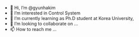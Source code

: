 - 👋 Hi, I’m @gyunhakim
- 👀 I’m interested in Control System
- 🌱 I’m currently learning as Ph.D student at Korea University, 
- 💞️ I’m looking to collaborate on ...
- 📫 How to reach me ...

<!---
gyunhakim/gyunhakim is a ✨ special ✨ repository because its `README.md` (this file) appears on your GitHub profile.
You can click the Preview link to take a look at your changes.
--->

